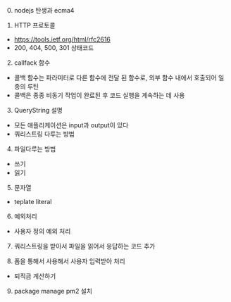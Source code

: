 0. nodejs 탄생과 ecma4

1. HTTP 프로토콜
- https://tools.ietf.org/html/rfc2616
- 200, 404, 500, 301 상태코드

2. callfack 함수
- 콜백 함수는 파라미터로 다른 함수에 전달 된 함수로, 외부 함수 내에서 호출되어 일종의 루틴
- 콜백은 종종 비동기 작업이 완료된 후 코드 실행을 계속하는 데 사용

3. QueryString 설명
- 모든 애플리케이션은 input과 output이 있다
- 쿼리스트링 다루는 방법
![]()

4. 파일다루는 방법
- 쓰기
- 읽기

5. 문자열
- teplate literal 

6. 예외처리
- 사용자 정의 예외 처리

7. 쿼리스트링을 받아서 파일을 읽어서 응답하는 코드 추가

8. 폼을 통해서 사용해서 사용자 입력받아 처리
- 퇴직금 계산하기

9. package manage pm2 설치


